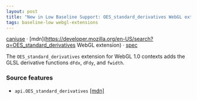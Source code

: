 ```yaml
---
layout: post
title: "New in Low Baseline Support: OES_standard_derivatives WebGL extension"
tags: baseline-low webgl-extensions
---
```


[caniuse](https://caniuse.com/?search=oes-standard-derivatives) · [mdn](https://developer.mozilla.org/en-US/search?q=OES_standard_derivatives WebGL extension) · [spec](https://registry.khronos.org/webgl/extensions/OES_standard_derivatives/)

The `OES_standard_derivatives` extension for WebGL 1.0 contexts adds the GLSL derivative functions `dFdx`, `dFdy`, and `fwidth`.

### Source features

- ``api.OES_standard_derivatives`` [[mdn]](https://developer.mozilla.org/en-US/search?q=api.OES_standard_derivatives)
